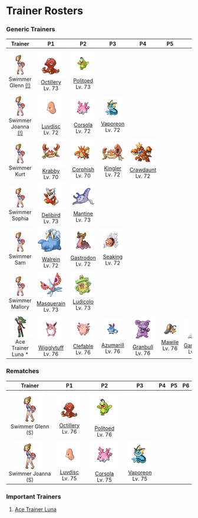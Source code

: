 # Trainer Rosters

### Generic Trainers

| Trainer | P1 | P2 | P3 | P4 | P5 | P6 |
|:-------:|:--:|:--:|:--:|:--:|:--:|:--:|
| ![Swimmer Glenn [(!)](#rematches)](../../assets/trainers/swimmer.png "Swimmer Glenn [(!)](#rematches)")<br>Swimmer Glenn [(!)](#rematches) | ![Octillery](../../assets/sprites/octillery/front.gif "Octillery")<br>[Octillery](../../pokemon/octillery.md/)<br>Lv. 73 | ![Politoed](../../assets/sprites/politoed/front.gif "Politoed")<br>[Politoed](../../pokemon/politoed.md/)<br>Lv. 73 |
| ![Swimmer Joanna [(!)](#rematches)](../../assets/trainers/swimmer.png "Swimmer Joanna [(!)](#rematches)")<br>Swimmer Joanna [(!)](#rematches) | ![Luvdisc](../../assets/sprites/luvdisc/front.gif "Luvdisc")<br>[Luvdisc](../../pokemon/luvdisc.md/)<br>Lv. 72 | ![Corsola](../../assets/sprites/corsola/front.gif "Corsola")<br>[Corsola](../../pokemon/corsola.md/)<br>Lv. 72 | ![Vaporeon](../../assets/sprites/vaporeon/front.gif "Vaporeon")<br>[Vaporeon](../../pokemon/vaporeon.md/)<br>Lv. 72 |
| ![Swimmer Kurt](../../assets/trainers/swimmer.png "Swimmer Kurt")<br>Swimmer Kurt | ![Krabby](../../assets/sprites/krabby/front.gif "Krabby")<br>[Krabby](../../pokemon/krabby.md/)<br>Lv. 70 | ![Corphish](../../assets/sprites/corphish/front.gif "Corphish")<br>[Corphish](../../pokemon/corphish.md/)<br>Lv. 70 | ![Kingler](../../assets/sprites/kingler/front.gif "Kingler")<br>[Kingler](../../pokemon/kingler.md/)<br>Lv. 72 | ![Crawdaunt](../../assets/sprites/crawdaunt/front.gif "Crawdaunt")<br>[Crawdaunt](../../pokemon/crawdaunt.md/)<br>Lv. 72 |
| ![Swimmer Sophia](../../assets/trainers/swimmer.png "Swimmer Sophia")<br>Swimmer Sophia | ![Delibird](../../assets/sprites/delibird/front.gif "Delibird")<br>[Delibird](../../pokemon/delibird.md/)<br>Lv. 73 | ![Mantine](../../assets/sprites/mantine/front.gif "Mantine")<br>[Mantine](../../pokemon/mantine.md/)<br>Lv. 73 |
| ![Swimmer Sam](../../assets/trainers/swimmer.png "Swimmer Sam")<br>Swimmer Sam | ![Walrein](../../assets/sprites/walrein/front.gif "Walrein")<br>[Walrein](../../pokemon/walrein.md/)<br>Lv. 72 | ![Gastrodon](../../assets/sprites/gastrodon/front.gif "Gastrodon")<br>[Gastrodon](../../pokemon/gastrodon.md/)<br>Lv. 72 | ![Seaking](../../assets/sprites/seaking/front.gif "Seaking")<br>[Seaking](../../pokemon/seaking.md/)<br>Lv. 72 |
| ![Swimmer Mallory](../../assets/trainers/swimmer.png "Swimmer Mallory")<br>Swimmer Mallory | ![Masquerain](../../assets/sprites/masquerain/front.gif "Masquerain")<br>[Masquerain](../../pokemon/masquerain.md/)<br>Lv. 73 | ![Ludicolo](../../assets/sprites/ludicolo/front.gif "Ludicolo")<br>[Ludicolo](../../pokemon/ludicolo.md/)<br>Lv. 73 |
| ![Ace Trainer Luna *](../../assets/trainers/ace_trainer.png "Ace Trainer Luna *")<br>Ace Trainer Luna * | ![Wigglytuff](../../assets/sprites/wigglytuff/front.gif "Wigglytuff")<br>[Wigglytuff](../../pokemon/wigglytuff.md/)<br>Lv. 76 | ![Clefable](../../assets/sprites/clefable/front.gif "Clefable")<br>[Clefable](../../pokemon/clefable.md/)<br>Lv. 76 | ![Azumarill](../../assets/sprites/azumarill/front.gif "Azumarill")<br>[Azumarill](../../pokemon/azumarill.md/)<br>Lv. 76 | ![Granbull](../../assets/sprites/granbull/front.gif "Granbull")<br>[Granbull](../../pokemon/granbull.md/)<br>Lv. 76 | ![Mawile](../../assets/sprites/mawile/front.gif "Mawile")<br>[Mawile](../../pokemon/mawile.md/)<br>Lv. 76 | ![Gardevoir](../../assets/sprites/gardevoir/front.gif "Gardevoir")<br>[Gardevoir](../../pokemon/gardevoir.md/)<br>Lv. 77 |


### Rematches

| Trainer | P1 | P2 | P3 | P4 | P5 | P6 |
|:-------:|:--:|:--:|:--:|:--:|:--:|:--:|
| ![Swimmer Glenn (S)](../../assets/trainers/swimmer.png "Swimmer Glenn (S)")<br>Swimmer Glenn (S) | ![Octillery](../../assets/sprites/octillery/front.gif "Octillery")<br>[Octillery](../../pokemon/octillery.md/)<br>Lv. 76 | ![Politoed](../../assets/sprites/politoed/front.gif "Politoed")<br>[Politoed](../../pokemon/politoed.md/)<br>Lv. 76 |
| ![Swimmer Joanna (S)](../../assets/trainers/swimmer.png "Swimmer Joanna (S)")<br>Swimmer Joanna (S) | ![Luvdisc](../../assets/sprites/luvdisc/front.gif "Luvdisc")<br>[Luvdisc](../../pokemon/luvdisc.md/)<br>Lv. 75 | ![Corsola](../../assets/sprites/corsola/front.gif "Corsola")<br>[Corsola](../../pokemon/corsola.md/)<br>Lv. 75 | ![Vaporeon](../../assets/sprites/vaporeon/front.gif "Vaporeon")<br>[Vaporeon](../../pokemon/vaporeon.md/)<br>Lv. 75 |


### Important Trainers

1. [Ace Trainer Luna](important_trainers.md#ace-trainer-luna)
